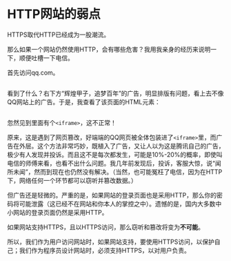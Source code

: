 HTTP网站的弱点
==================

HTTPS取代HTTP已经成为一股潮流。

那么如果一个网站仍然使用HTTP，会有哪些危害？我用我亲身的经历来说明一下，顺便吐槽一下电信。

首先访问qq.com。

<img src="/http-weakness-1.png" alt="" style="max-width: 80%; max-height: 16rem;" />

看到了什么？右下方“辉煌甲子，追梦百年”的广告，明显排版有问题，看上去不像QQ网站上的广告。于是，我查看了该页面的HTML元素：

<img src="/http-weakness-2.png" alt="" style="max-width: 80%; max-height: 16rem;" />

忽然见到里面有个`<iframe>`，这不正常！

原来，这是遇到了网页篡改，好端端的QQ网页被全体包装进了`<iframe>`里，而广告在外层。这个方法非常巧妙，既植入了广告，又让人以为这是腾讯自己的广告，极少有人发现并投诉。而且这不是每次都发生，可能是10%-20%的概率，即使叫电信的师傅来看，也看不出什么问题。我几年前发现后，投诉，客服大惊，说“闻所未闻”，然而到现在也仍然没有解决。（当然，也可能冤枉了电信，因为在HTTP下，网络任何一个环节都可以窃听并篡改数据。）

但广告还是轻微的。严重的是，如果网站的登录页面也是采用HTTP，那么你的密码将可能泄露（这已经不在网站和你本人的掌控之中）。遗憾的是，国内大多数中小网站的登录页面仍然是采用HTTP。

如果网站支持HTTPS，且以HTTPS访问，那么窃听和篡改将变为**不可能**。

所以，我们作为用户访问网站时，如果网站支持，要使用HTTPS访问，以保护自己；我们作为程序员设计网站时，必须支持HTTPS，以对用户负责。
